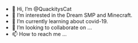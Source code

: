 - 👋 Hi, I’m @QuackitysCat
- 👀 I’m interested in the Dream SMP and Minecraft.
- 🌱 I’m currently learning about covid-19.
- 💞️ I’m looking to collaborate on ...
- 📫 How to reach me ...

<!---
QuackitysCat/QuackitysCat is a ✨ special ✨ repository because its `README.md` (this file) appears on your GitHub profile.
You can click the Preview link to take a look at your changes.
--->
